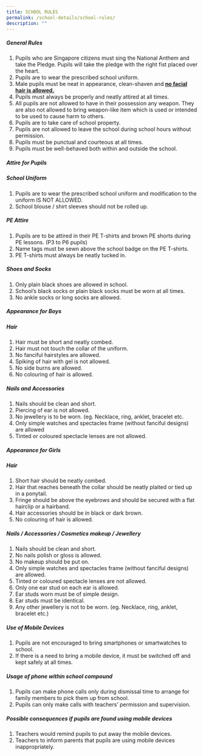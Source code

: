 ```yaml
---
title: SCHOOL RULES
permalink: /school-details/school-rules/
description: ""
---
```



##### **General Rules**
1. Pupils who are Singapore citizens must sing the National Anthem and take the Pledge. Pupils will take the pledge with the right fist placed over the heart.
2. Pupils are to wear the prescribed school uniform.
3. Male pupils must be neat in appearance, clean-shaven and **<u>no facial hair is allowed.</u>**
4. Pupils must always be properly and neatly attired at all times.
5. All pupils are not allowed to have in their possession any weapon. They are also not allowed to bring weapon-like item which is used or intended to be used to cause harm to others.
6. Pupils are to take care of school property.
7. Pupils are not allowed to leave the school during school hours without permission.
8. Pupils must be punctual and courteous at all times.
9. Pupils must be well-behaved both within and outside the school.

##### **Attire for Pupils**
##### **School Uniform**
1. Pupils are to wear the prescribed school uniform and modification to the uniform IS NOT ALLOWED.
2. School blouse / shirt sleeves should not be rolled up.

##### **PE Attire**
1. Pupils are to be attired in their PE T-shirts and brown PE shorts during PE lessons. (P3 to P6 pupils)
2. Name tags must be sewn above the school badge on the PE T-shirts.
3. PE T-shirts must always be neatly tucked in.

##### **Shoes and Socks**
1. Only plain black shoes are allowed in school.
2. School’s black socks or plain black socks must be worn at all times.
3. No ankle socks or long socks are allowed.

##### **Appearance for Boys**
##### **Hair**
1. Hair must be short and neatly combed.
2. Hair must not touch the collar of the uniform.
3. No fanciful hairstyles are allowed.
4. Spiking of hair with gel is not allowed.
5. No side burns are allowed.
6. No colouring of hair is allowed.

##### **Nails and Accessories**
1. Nails should be clean and short.
2. Piercing of ear is not allowed.
3. No jewellery is to be worn. (eg. Necklace, ring, anklet, bracelet etc.
4. Only simple watches and spectacles frame (without fanciful designs) are allowed
5. Tinted or coloured spectacle lenses are not allowed.

##### **Appearance for Girls**
##### **Hair**
1. Short hair should be neatly combed.
2. Hair that reaches beneath the collar should be neatly plaited or tied up in a ponytail.
3. Fringe should be above the eyebrows and should be secured with a flat hairclip or a hairband.
4. Hair accessories should be in black or dark brown.
5. No colouring of hair is allowed.

##### **Nails / Accessories / Cosmetics makeup / Jewellery**
1. Nails should be clean and short.
2. No nails polish or gloss is allowed.
3. No makeup should be put on.
4. Only simple watches and spectacles frame (without fanciful designs) are allowed.
5. Tinted or coloured spectacle lenses are not allowed.
6. Only one ear stud on each ear is allowed.
7. Ear studs worn must be of simple design.
8. Ear studs must be identical.
9. Any other jewellery is not to be worn. (eg. Necklace, ring, anklet, bracelet etc.)

##### **Use of Mobile Devices**
1. Pupils are not encouraged to bring smartphones or smartwatches to school.
2. If there is a need to bring a mobile device, it must be switched off and kept safely at all times.

##### **Usage of phone within school compound**
1. Pupils can make phone calls only during dismissal time to arrange for family members to pick them up from school.
2. Pupils can only make calls with teachers’ permission and supervision.

##### **Possible consequences if pupils are found using mobile devices**
1. Teachers would remind pupils to put away the mobile devices.
2. Teachers to inform parents that pupils are using mobile devices inappropriately.